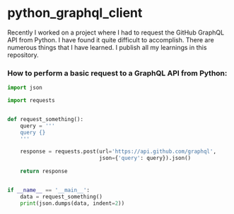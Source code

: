 # python_graphql_client

Recently I worked on a project where I had to request the GitHub GraphQL API from Python. I have found it quite difficult to accomplish. There are numerous things that I have learned. I publish all my learnings in this repository.

### How to perform a basic request to a GraphQL API from Python:

```python
import json

import requests


def request_something():
    query = '''
    query {}
    '''

    response = requests.post(url='https://api.github.com/graphql',
                             json={'query': query}).json()
    
    return response


if __name__ == '__main__':
    data = request_something()
    print(json.dumps(data, indent=2))

```
